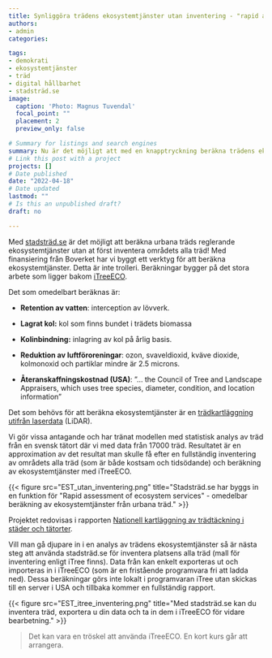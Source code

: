 ```yaml
---
title: Synliggöra trädens ekosystemtjänster utan inventering - "rapid assessment of ecosystem services"
authors:
- admin
categories: 

tags: 
- demokrati
- ekosystemtjänster
- träd
- digital hållbarhet
- stadsträd.se
image:
  caption: 'Photo: Magnus Tuvendal'
  focal_point: ""
  placement: 2
  preview_only: false

# Summary for listings and search engines
summary: Nu är det möjligt att med en knapptryckning beräkna trädens ekosystemtjänster för en fastigheten, en parkens eller en stadsdel. 
# Link this post with a project
projects: []
# Date published
date: "2022-04-18"
# Date updated
lastmod: ""
# Is this an unpublished draft?
draft: no

---
```


Med [stadsträd.se](http://www.stadstrad.se) är det möjligt att beräkna urbana träds reglerande ekosystemtjänster utan at först inventera områdets alla träd! Med finansiering från Boverket har vi byggt ett verktyg för att beräkna ekosystemtjänster. Detta är inte trolleri. Beräkningar bygger på det stora arbete som ligger bakom [iTreeECO](http://www.itreetools.org). 

Det som omedelbart beräknas är:

* **Retention av vatten**: interception av lövverk.

* **Lagrat kol:** kol som finns bundet i trädets biomassa 

* **Kolinbindning:** inlagring av kol på årlig basis. 

* **Reduktion av luftföroreningar**: ozon, svaveldioxid, kväve dioxide, kolmonoxid och partiklar mindre är 2.5 microns.

* **Återanskaffningskostnad (USA)**: ”… the Council of Tree and Landscape Appraisers, which uses tree species, diameter, condition, and location information”

Det som behövs för att beräkna ekosystemtjänster är en [trädkartläggning utifrån laserdata](https://info.stadstrad.se/kartlggning) (LiDAR). 

Vi gör vissa antagande och har tränat modellen med statistisk analys av träd från en svensk tätort där vi med data från 17000 träd. Resultatet är en approximation av det resultat man skulle få efter en fullständig inventering av områdets alla träd (som är både kostsam och tidsödande) och beräkning av ekosystemtjänster med iTreeECO. 

{{< figure src="EST_utan_inventering.png" title="Stadsträd.se har byggs in en funktion för "Rapid assessment of ecosystem services" - omedelbar beräkning av ekosystemtjänster från urbana träd." >}}

Projektet redovisas i rapporten [Nationell kartläggning av trädtäckning i städer och tätorter](https://www.boverket.se/sv/om-boverket/publicerat-av-boverket/publikationer/2021/nationell-kartlaggning-av-tradtackning-i-stader-och-tatorter/). 

Vill man gå djupare in i en analys av trädens ekosystemtjänster så är nästa steg att använda stadsträd.se för inventera platsens alla träd (mall för inventering enligt iTree finns). Data från kan enkelt exporteras ut och importeras in i iTreeECO (som är en fristående programvara fri att ladda ned). Dessa beräkningar görs inte lokalt i programvaran iTree utan skickas till en server i USA och tillbaka kommer en fullständig rapport. 

{{< figure src="EST_itree_inventering.png" title="Med stadsträd.se kan du inventera träd, exportera u din data och ta in dem i iTreeECO för vidare bearbetning." >}}

> Det kan vara en tröskel att använda iTreeECO. En kort kurs går att arrangera.
